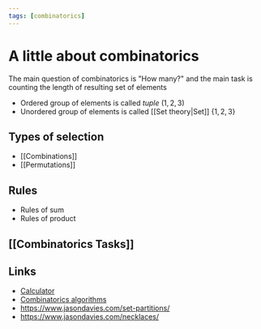```yaml
---
tags: [combinatorics]
---
```


# A little about combinatorics

The main question of combinatorics is "How many?" and the main task is counting the length of resulting set of elements

- Ordered group of elements is called _tuple_ $(1, 2, 3)$
- Unordered group of elements is called [[Set theory|Set]] $\{1, 2, 3\}$

<!-- $n$ is a total number of objects in a set $S$. $k$ is a number of objects taken -->

## Types of selection

- [[Combinations]]
- [[Permutations]]

## Rules

- Rules of sum
- Rules of product

## [[Combinatorics Tasks]]

## Links

- [Calculator](https://www.mathsisfun.com/combinatorics/combinations-permutations-calculator.html)
- [Combinatorics algorithms](http://intuit.valrkl.ru/course-147/index.html#ID.1.lecture)
- https://www.jasondavies.com/set-partitions/
- https://www.jasondavies.com/necklaces/
